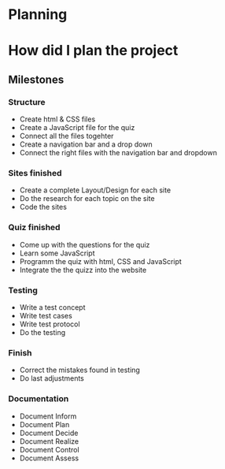 # Planning
# How did I plan the project
## Milestones
### Structure
* Create html & CSS files 
* Create a JavaScript file for the quiz
* Connect all the files togehter
* Create a navigation bar and a drop down
* Connect the right files with the navigation bar and dropdown
### Sites finished
* Create a complete Layout/Design for each site
* Do the research for each topic on the site 
* Code the sites 
### Quiz finished
* Come up with the questions for the quiz
* Learn some JavaScript
* Programm the quiz with html, CSS and JavaScript
* Integrate the the quizz into the website
### Testing
* Write a test concept
* Write test cases
* Write test protocol
* Do the testing
### Finish
* Correct the mistakes found in testing
* Do last adjustments
### Documentation
* Document Inform
* Document Plan
* Document Decide
* Document Realize
* Document Control
* Document Assess

